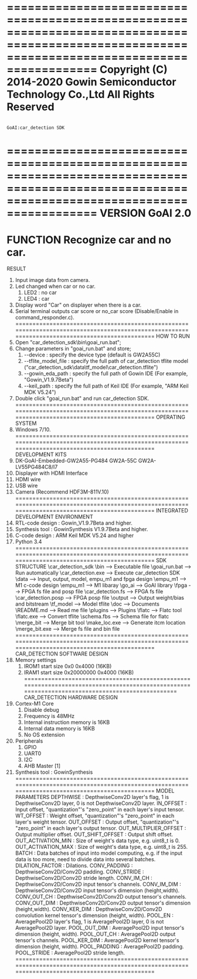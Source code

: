 ===============================================================================================================================================
                                       Copyright (C) 2014-2020 Gowin Semiconductor Technology Co.,Ltd
                                                           All Rights Reserved
===============================================================================================================================================
                                                         GoAI:car_detection SDK
===============================================================================================================================================
VERSION
    GoAI 2.0
===============================================================================================================================================
FUNCTION
    Recognize car and no car.
===============================================================================================================================================
RESULT
1. Input image data from camera.
2. Led changed when car or no car.
   1) LED2 : no car
   2) LED4 : car
3. Display word "Car" on displayer when there is a car.
4. Serial terminal outputs car score or no_car score (Disable/Enable in command_responder.c).
===============================================================================================================================================
HOW TO RUN
1. Open "car_detection_sdk\bin\goai_run.bat";
2. Change parameters in "goai_run.bat" and store;
    1) --device            : specify the device type (default is GW2A55C)
    2) --tflite_model_file : specify the full path of car_detection tflite model ("car_detection_sdk\data\tf_model\car_detection.tflite")
    3) --gowin_eda_path    : specify the full path of Gowin IDE (For example, "Gowin_V1.9.7Beta")
    4) --keil_path         : specify the full path of Keil IDE (For example, "ARM Keil MDK V5.24")
3. Double click "goai_run.bat" and run car_detection SDK.
===============================================================================================================================================
OPERATING SYSTEM
1. Windows 7/10.
===============================================================================================================================================
DEVELOPMENT KITS
1. DK-GoAI-Embedded-GW2A55-PG484
    GW2A-55C
    GW2A-LV55PG484C8/I7
2. Displayer with HDMI Interface
3. HDMI wire
4. USB wire
5. Camera (Recommend HDF3M-811V.10)
===============================================================================================================================================
INTEGRATED DEVELOPMENT ENVIRONMENT
1. RTL-code design : Gowin_V1.9.7Beta and higher.
2. Synthesis tool  : GowinSynthesis V1.9.7Beta and higher.
3. C-code design   : ARM Keil MDK V5.24 and higher
4. Python 3.4
===============================================================================================================================================
SDK STRUCTURE
\car_detection_sdk
    \bin                            --> Executable file
        \goai_run.bat               --> Run automatically
        \car_detection.exe          --> Execute car_detection SDK
    \data                           --> Input, output, model, empu_m1 and fpga design
        \empu_m1                    --> M1 c-code design
            \empu_m1                --> M1 libaray
            \go_ai                  --> GoAI library
        \fpga                       --> FPGA fs file and posp file
            \car_detection.fs       --> FPGA fs file
            \car_detection.posp     --> FPGA posp file
        \output                     --> Output weight/bias and bitstream
        \tf_model                   --> Model tflite
    \doc                            --> Documents
        \README.md                  --> Read me file
    \plugins                        --> Plugins
        \flatc                      --> Flatc tool
            \flatc.exe              --> Convert tflite
            \schema.fbs             --> Schema file for flatc
        \merge_bit                  --> Merge bit tool
            \make_loc.exe           --> Generate itcm location
            \merge_bit.exe          --> Merge fs file and bin file
===============================================================================================================================================
CAR_DETECTION SOFTWARE DESIGN
1. Memory settings
    1) IROM1
        start             size
        0x0               0x4000 (16KB)
    2) IRAM1
        start             size
        0x20000000        0x4000 (16KB)
===============================================================================================================================================
CAR_DETECTION HARDWARE DESIGN
1. Cortex-M1 Core
    1) Disable debug
    2) Frequency is 48MHz
    3) Internal instruction memory is 16KB
    4) Internal data memory is 16KB
    5) No OS extension
2. Peripherals
    1) GPIO
    2) UART0
    3) I2C
    4) AHB Master [1]
3. Synthesis tool : GowinSynthesis
===============================================================================================================================================
MODEL PARAMETERS
    DEPTHWISE             : DepthwiseConv2D layer's flag, 1 is DepthwiseConv2D layer, 0 is not DepthwiseConv2D layer.
    IN_OFFSET             : Input offset, "quantization"'s "zero_point" in each layer's input tensor.
    WT_OFFSET             : Weight offset, "quantization"'s "zero_point" in each layer's weight tensor.
    OUT_OFFSET            : Output offset, "quantization"'s "zero_point" in each layer's output tensor.
    OUT_MULTIPLIER_OFFSET : Output multiplier offset.
    OUT_SHIFT_OFFSET      : Output shift offset.
    OUT_ACTIVATION_MIN    : Size of weight's data type, e.g. uint8_t is 0.
    OUT_ACTIVATION_MAX    : Size of weight's data type, e.g. uint8_t is 255.
    BATCH                 : Data batches of input into model computing, e.g. if the input data is too more, need to divide data into several batches.
    DILATION_FACTOR       : Dilations.
    CONV_PADDING          : DepthwiseConv2D/Conv2D padding.
    CONV_STRIDE           : DepthwiseConv2D/Conv2D stride length. 
    CONV_IM_CH            : DepthwiseConv2D/Conv2D input tensor's channels. 
    CONV_IM_DIM           : DepthwiseConv2D/Conv2D input tensor's dimension (height,width).
    CONV_OUT_CH           : DepthwiseConv2D/Conv2D output tensor's channels.
    CONV_OUT_DIM          : DepthwiseConv2D/Conv2D output tensor's dimension (height,width).
    CONV_KER_DIM          : DepthwiseConv2D/Conv2D convolution kernel tensor's dimension (height, width).
    POOL_EN               : AveragePool2D layer's flag, 1 is AveragePool2D layer, 0 is not AveragePool2D layer.
    POOL_OUT_DIM          : AveragePool2D input tensor's dimension (height, width).
    POOL_OUT_CH           : AveragePool2D output tensor's channels.
    POOL_KER_DIM          : AveragePool2D kernel tensor's dimension (height, width).
    POOL_PADDING          : AveragePool2D padding.
    POOL_STRIDE           : AveragePool2D stride length.
===============================================================================================================================================